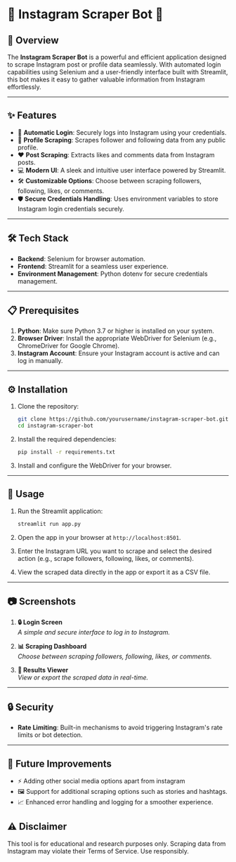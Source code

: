 # 📸 Instagram Scraper Bot 🚀

## 🌟 Overview
The **Instagram Scraper Bot** is a powerful and efficient application designed to scrape Instagram post or profile data seamlessly. With automated login capabilities using Selenium and a user-friendly interface built with Streamlit, this bot makes it easy to gather valuable information from Instagram effortlessly.

---

## ✨ Features

- 🔐 **Automatic Login**: Securely logs into Instagram using your credentials.
- 👥 **Profile Scraping**: Scrapes follower and following data from any public profile.
- ❤️ **Post Scraping**: Extracts likes and comments data from Instagram posts.
- 💻 **Modern UI**: A sleek and intuitive user interface powered by Streamlit.
- 🛠️ **Customizable Options**: Choose between scraping followers, following, likes, or comments.
- 🛡️ **Secure Credentials Handling**: Uses environment variables to store Instagram login credentials securely.

---

## 🛠️ Tech Stack

- **Backend**: Selenium for browser automation.
- **Frontend**: Streamlit for a seamless user experience.
- **Environment Management**: Python dotenv for secure credentials management.

---

## 📋 Prerequisites

1. **Python**: Make sure Python 3.7 or higher is installed on your system.
2. **Browser Driver**: Install the appropriate WebDriver for Selenium (e.g., ChromeDriver for Google Chrome).
3. **Instagram Account**: Ensure your Instagram account is active and can log in manually.

---

## ⚙️ Installation

1. Clone the repository:
   ```bash
   git clone https://github.com/yourusername/instagram-scraper-bot.git
   cd instagram-scraper-bot
   ```

2. Install the required dependencies:
   ```bash
   pip install -r requirements.txt
   ```

3. Install and configure the WebDriver for your browser.

---

## 🚀 Usage

1. Run the Streamlit application:
   ```bash
   streamlit run app.py
   ```

2. Open the app in your browser at `http://localhost:8501`.

3. Enter the Instagram URL you want to scrape and select the desired action (e.g., scrape followers, following, likes, or comments).

4. View the scraped data directly in the app or export it as a CSV file.

---

## 📷 Screenshots

1. **🔒 Login Screen**  
   *A simple and secure interface to log in to Instagram.*

2. **📊 Scraping Dashboard**  
   *Choose between scraping followers, following, likes, or comments.*

3. **📁 Results Viewer**  
   *View or export the scraped data in real-time.*

---

## 🔒 Security

- **Rate Limiting**: Built-in mechanisms to avoid triggering Instagram's rate limits or bot detection.

---

## 🌟 Future Improvements
- ⚡ Adding other social media options apart from instagram
- 🖼️ Support for additional scraping options such as stories and hashtags.
- 📈 Enhanced error handling and logging for a smoother experience.

## ⚠️ Disclaimer

This tool is for educational and research purposes only. Scraping data from Instagram may violate their Terms of Service. Use responsibly.
